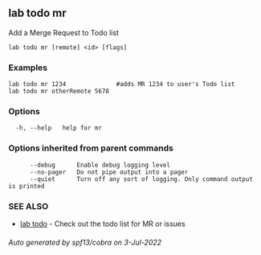 ## lab todo mr

Add a Merge Request to Todo list

```
lab todo mr [remote] <id> [flags]
```

### Examples

```
lab todo mr 1234              #adds MR 1234 to user's Todo list
lab todo mr otherRemote 5678
```

### Options

```
  -h, --help   help for mr
```

### Options inherited from parent commands

```
      --debug      Enable debug logging level
      --no-pager   Do not pipe output into a pager
      --quiet      Turn off any sort of logging. Only command output is printed
```

### SEE ALSO

* [lab todo](lab_todo.md)	 - Check out the todo list for MR or issues

###### Auto generated by spf13/cobra on 3-Jul-2022
